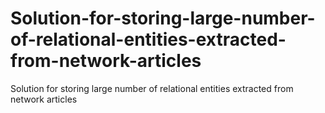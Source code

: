 # Solution-for-storing-large-number-of-relational-entities-extracted-from-network-articles
Solution for storing large number of relational entities extracted from network articles
